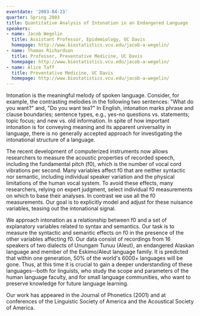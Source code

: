 ```yaml
---
eventdate: '2003-04-23'
quarter: Spring 2003
title: Quantitative Analysis of Intonation in an Endangered Language
speakers:
- name: Jacob Wegelin
  title: Assistant Professor, Epidemiology, UC Davis
  homepage: http://www.biostatistics.vcu.edu/jacob-a-wegelin/
- name: Thomas Richardson
  title: Professor, Preventative Medicine, UC Davis
  homepage: http://www.biostatistics.vcu.edu/jacob-a-wegelin/
- name: Alice Taff
  title: Preventative Medicine, UC Davis
  homepage: http://www.biostatistics.vcu.edu/jacob-a-wegelin/
---
```

Intonation is the meaningful melody of spoken language. Consider, for example, the contrasting melodies in the following two sentences: &quot;What do you want?&quot; and, &quot;Do you want tea?&quot; In English, intonation marks phrase and clause boundaries; sentence types, e.g., yes-no questions vs. statements; topic focus; and new vs. old information. In spite of how important intonation is for conveying meaning and its apparent universality in language, there is no generally accepted approach for investigating the intonational structure of a language.

The recent development of computerized instruments now allows researchers to measure the acoustic properties of recorded speech, including the fundamental pitch (f0), which is the number of vocal cord vibrations per second. Many variables affect f0 that are neither syntactic nor semantic, including individual speaker variation and the physical limitations of the human vocal system. To avoid these effects, many researchers, relying on expert judgment, select individual f0 measurements on which to base their analyses. In contrast we use all the f0 measurements. Our goal is to explicitly model and adjust for these nuisance variables, teasing out the intonational signal.

We approach intonation as a relationship between f0 and a set of explanatory variables related to syntax and semantics. Our task is to measure the syntactic and semantic effects on f0 in the presence of the other variables affecting f0. Our data consist of recordings from 16 speakers of two dialects of Unungam Tunuu (Aleut), an endangered Alaskan language and member of the Eskimo/Aleut language family. It is predicted that within one generation, 50% of the world's 6000+ languages will be gone. Thus, at this time it is crucial to gain a deeper understanding of these languages--both for linguists, who study the scope and parameters of the human language faculty, and for small language communities, who want to preserve knowledge for future language learning.

Our work has appeared in the Journal of Phonetics (2001) and at conferences of the Linguistic Society of America and the Acoustical Society of America.